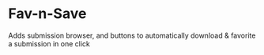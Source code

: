 # Fav-n-Save
Adds submission browser, and buttons to automatically download &amp; favorite a submission in one click
